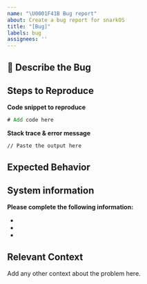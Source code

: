 ```yaml
---
name: "\U0001F41B Bug report"
about: Create a bug report for snarkOS
title: "[Bug]"
labels: bug
assignees: ''
---
```


## 🐛 Describe the Bug

<!-- A clear and concise description of what the bug is.
To report a security issue, please email security@aleo.org. -->

## Steps to Reproduce

**Code snippet to reproduce**
```rust
# Add code here
```

**Stack trace & error message**
```
// Paste the output here
```

## Expected Behavior

<!-- A clear and concise description of what you expected to happen. -->

## System information

**Please complete the following information:**

- <!-- snarkOS Version -->
- <!-- Rust Version -->
- <!-- Computer OS -->

## Relevant Context

Add any other context about the problem here.
